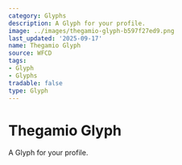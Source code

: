 ```yaml
---
category: Glyphs
description: A Glyph for your profile.
image: ../images/thegamio-glyph-b597f27ed9.png
last_updated: '2025-09-17'
name: Thegamio Glyph
source: WFCD
tags:
- Glyph
- Glyphs
tradable: false
type: Glyph
---
```


# Thegamio Glyph

A Glyph for your profile.

